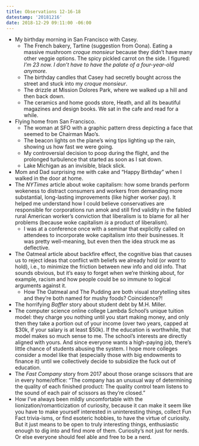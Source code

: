 ```yaml
---
title: Observations 12-16-18
datestamp: '20181216'
date: 2018-12-29 09:11:00 -06:00
---
```


- My birthday morning in San Francisco with Casey.
	- The French bakery, Tartine (suggestion from Oona). Eating a massive mushroom *croque monsieur* because they didn’t have many other veggie options. The spicy pickled carrot on the side. I figured: *I’m 23 now. I don’t have to have the palate of a four-year-old anymore.*
	- The birthday candles that Casey had secretly bought across the street and stuck into my *croque monsieur*.
	- The drizzle at Mission Dolores Park, where we walked up a hill and then back down.
	- The ceramics and home goods store, Heath, and all its beautiful magazines and design books. We sat in the cafe and read for a while.
- Flying home from San Francisco.
	- The woman at SFO with a graphic pattern dress depicting a face that seemed to be Chairman Mao’s.
	- The beacon lights on the plane’s wing tips lighting up the rain, showing us how fast we were going.
	- My controversial decision to poop during the flight, and the prolonged turbulence that started as soon as I sat down.
	- Lake Michigan as an invisible, black slick.
- Mom and Dad surprising me with cake and “Happy Birthday” when I walked in the door at home.
- The *NYTimes* article about woke capitalism: how some brands perform wokeness to distract consumers and workers from demanding more substantial, long-lasting improvements (like higher worker pay). It helped me understand how I could believe conservatives are responsible for corporations run amok and still find validity in the fabled rural American worker’s conviction that liberalism is to blame for all her problems (because woke capitalism *is* a product of liberalism).
	- I was at a conference once with a seminar that explicitly called on attendees to incorporate woke capitalism into their businesses. It was pretty well-meaning, but even then the idea struck me as deflective.
- The Oatmeal article about backfire effect, the cognitive bias that causes us to reject ideas that conflict with beliefs we already hold (or *want* to hold), i.e., to minimize the friction between new info and old info. That sounds obvious, but it’s easy to forget when we’re thinking about, for example, racism and how people could be so immune to logical arguments against it.
	- How The Oatmeal and The Pudding are both visual storytelling sites and they’re both named for mushy foods? Coincidence?!
- The horrifying *Baffler* story about student debt by M.H. Miller.
- The computer science online college Lambda School’s unique tuition model: they charge you nothing until you start making money, and only then they take a portion out of your income (over two years, capped at $30k, if your salary is at least $50k). If the education is worthwhile, that model makes so much sense to me. The school’s interests are directly aligned with yours. And since everyone wants a high-paying job, there’s little chance of students abusing the system. I hope more colleges consider a model like that (especially those with big endowments to finance it) until we collectively decide to subsidize the fuck out of education.
- The *Fast Company* story from 2017 about those orange scissors that are in every home/office: “The company has an unusual way of determining the quality of each finished product: The quality control team listens to the sound of each pair of scissors as they’re closed.”
- How I’ve always been mildly uncomfortable with the lionization/romanticization of curiosity, because it can make it seem like you have to make yourself interested in uninteresting things, collect Fun Fact trivia-isms, or find esoteric hobbies, to have the virtue of curiosity. But it just means to be open to truly interesting things, enthusiastic enough to dig into and find more of them. Curiosity’s not just for nerds. Or else everyone should feel able and free to be a nerd.
